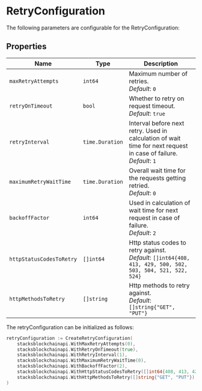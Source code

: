 # RetryConfiguration

The following parameters are configurable for the RetryConfiguration:

## Properties

| Name                     | Type            | Description                                                                                                         |
| ------------------------ | --------------- | ------------------------------------------------------------------------------------------------------------------- |
| `maxRetryAttempts`       | `int64`         | Maximum number of retries.<br>_Default_: `0`                                                                        |
| `retryOnTimeout`         | `bool`          | Whether to retry on request timeout.<br>_Default_: `true`                                                           |
| `retryInterval`          | `time.Duration` | Interval before next retry. Used in calculation of wait time for next request in case of failure.<br>_Default_: `1` |
| `maximumRetryWaitTime`   | `time.Duration` | Overall wait time for the requests getting retried.<br>_Default_: `0`                                               |
| `backoffFactor`          | `int64`         | Used in calculation of wait time for next request in case of failure.<br>_Default_: `2`                             |
| `httpStatusCodesToRetry` | `[]int64`       | Http status codes to retry against.<br>_Default_: `[]int64{408, 413, 429, 500, 502, 503, 504, 521, 522, 524}`       |
| `httpMethodsToRetry`     | `[]string`      | Http methods to retry against.<br>_Default_: `[]string{"GET", "PUT"}`                                               |

The retryConfiguration can be initialized as follows:

```go
retryConfiguration := CreateRetryConfiguration(
    stacksblockchainapi.WithMaxRetryAttempts(0),
    stacksblockchainapi.WithRetryOnTimeout(true),
    stacksblockchainapi.WithRetryInterval(1),
    stacksblockchainapi.WithMaximumRetryWaitTime(0),
    stacksblockchainapi.WithBackoffFactor(2),
    stacksblockchainapi.WithHttpStatusCodesToRetry([]int64{408, 413, 429, 500, 502, 503, 504, 521, 522, 524}),
    stacksblockchainapi.WithHttpMethodsToRetry([]string{"GET", "PUT"}),
)
```
